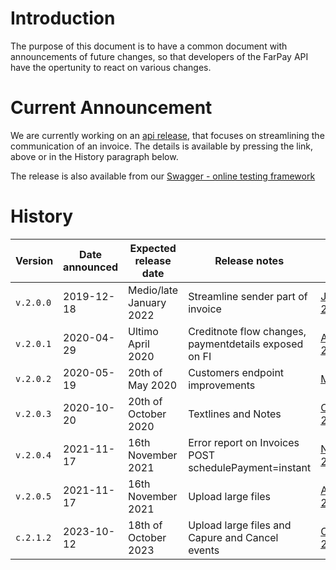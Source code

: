 # Introduction
The purpose of this document is to have a common document with announcements of future changes, so that developers of the FarPay API have the opertunity to react on various changes.

# Current Announcement
We are currently working on an [api release](API-Release-v2-2020-01-001.md), that focuses on streamlining the communication of an invoice. The details is available by pressing the link, above or in the History paragraph below.

The release is also available from our [Swagger - online testing framework](https://api.farpay.io/)

# History
Version     | Date announced | Expected release date       | Release notes | Link
------------|----------------|-----------------------------|---------------|-----
`v.2.0.0`   | 2019-12-18     |  Medio/late January 2022   | Streamline sender part of invoice | [Januar 2020](API-Release-v2-2020-01-001.md)
`v.2.0.1`   | 2020-04-29     |  Ultimo April 2020          | Creditnote flow changes, paymentdetails exposed on FI | [April 2020](API-Release-v2-2020-04-001.md)
`v.2.0.2`   | 2020-05-19     |  20th of May 2020           | Customers endpoint improvements | [May 2020](API-Release-V2-2020-05-19-001.md)
`v.2.0.3`   | 2020-10-20     |  20th of October 2020       | Textlines and Notes | [October 2020](API-Release-v2-2020-10-001.md)
`v.2.0.4`   | 2021-11-17     |  16th November 2021         | Error report on Invoices POST schedulePayment=instant | [November 2021](API-Release-v2-2021-11-001.md)
`v.2.0.5`   | 2021-11-17     |  16th November 2021         | Upload large files | [April 2023](API-Release-v2-2023-04-001.md)
`c.2.1.2`   | 2023-10-12     |  18th of October 2023       | Upload large files and Capure and Cancel events | [October 2023](API-Release-v2-2023-10-001.md)  

